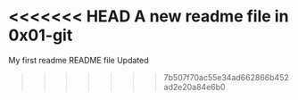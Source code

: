 <<<<<<< HEAD
A new readme file in 0x01-git
=======
My first readme
README file Updated
>>>>>>> 7b507f70ac55e34ad662866b452ad2e20a84e6b0
